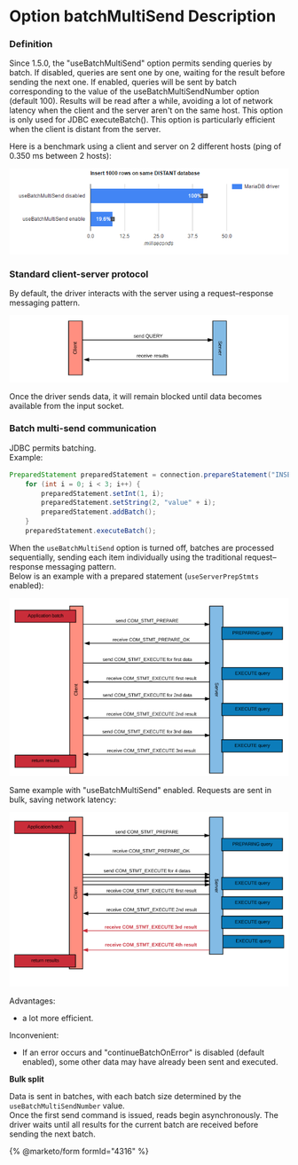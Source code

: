 # Option batchMultiSend Description

### Definition

Since 1.5.0, the "useBatchMultiSend" option permits sending queries by batch. If disabled, queries are sent one by one, waiting for the result before sending the next one. If enabled, queries will be sent by batch corresponding to the value of the useBatchMultiSendNumber option (default 100). Results will be read after a while, avoiding a lot of network latency when the client and the server aren't on the same host. This option is only used for JDBC executeBatch(). This option is particularly efficient when the client is distant from the server.

Here is a benchmark using a client and server on 2 different hosts (ping of 0.350 ms between 2 hosts):

![use\_batch\_multi\_send](../.gitbook/assets/use_batch_multi_send.png)

### Standard client-server protocol

By default, the driver interacts with the server using a request–response messaging pattern.

![standard](../.gitbook/assets/standard.png)

Once the driver sends data, it will remain blocked until data becomes available from the input socket.

### Batch multi-send communication

JDBC permits batching.\
Example:

```java
PreparedStatement preparedStatement = connection.prepareStatement("INSERT INTO test(data1, data2) VALUES (?, ?)");
    for (int i = 0; i < 3; i++) {
        preparedStatement.setInt(1, i);
        preparedStatement.setString(2, "value" + i);
        preparedStatement.addBatch();
    }
    preparedStatement.executeBatch();
```

When the `useBatchMultiSend` option is turned off, batches are processed sequentially, sending each item individually using the traditional request–response messaging pattern.\
Below is an example with a prepared statement (`useServerPrepStmts` enabled):

![standard\_batch](../.gitbook/assets/standard_batch.png)

Same example with "useBatchMultiSend" enabled. Requests are sent in bulk, saving network latency:

![bulk\_batch](../.gitbook/assets/bulk_batch.png)

Advantages:

* a lot more efficient.

Inconvenient:

* If an error occurs and "continueBatchOnError" is disabled (default enabled), some other data may have already been sent and executed.

**Bulk split**

Data is sent in batches, with each batch size determined by the `useBatchMultiSendNumber` value.\
Once the first send command is issued, reads begin asynchronously. The driver waits until all results for the current batch are received before sending the next batch.

{% @marketo/form formId="4316" %}
